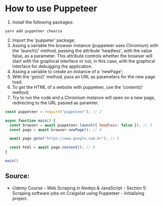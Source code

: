 # How to use Puppeteer

1. Install the following packages: 
```
yarn add puppeteer cheerio
```
2. Import the 'puppeter' package;
3. Assing a variable the browser instance (puppeteer uses Chromium) with the 'launch()' method, passing the attribute 'headless', with the value false, as a parameter. This attribute controls whether the browser will start with the graphical interface or not, in this case, with the graphical interface for debugging the application. 
4. Assing a variable to create an instance of a 'newPage';
5. With the 'goto()' method, pass an URL as parameters for the new page load;
6. To get the HTML of a website with puppeteer, use the 'content()' method;
7. Try to run the code and a Chromium instance will open on a new page, redirecting to the URL passed as paramter. 
```javascript
const puppeteer = require("puppeteer"); // 2 

async function main() {
  const browser = await puppeteer.launch({ headless: false }); // 3
  const page = await browser.newPage(); // 4

  await page.goto("https://www.google.com.br"); // 5

  const html = await page.content(); // 6
}

main()
```
## Source:
- Udemy Course - Web Scraping in Nodejs & JavaScript - Section 5: Scraping software jobs on Craigslist using Puppeteer - Initialising project.